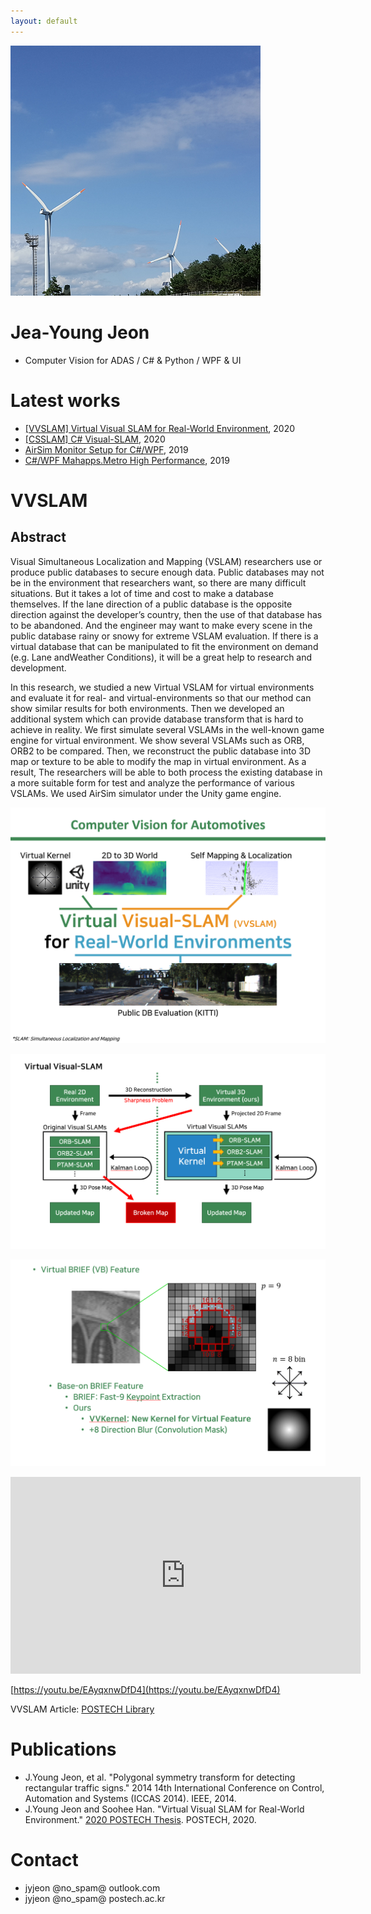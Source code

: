 ```yaml
---
layout: default
---
```


![wind power](./assets/myPic.png)
# Jea-Young Jeon
* Computer Vision for ADAS / C# & Python / WPF & UI

# Latest works

* [[VVSLAM] Virtual Visual SLAM for Real-World Environment](https://github.com/jyjeon-dev/VVSLAM), 2020
* [[CSSLAM] C# Visual-SLAM](https://github.com/jyjeon-dev/CsharpSlam), 2020
* [AirSim Monitor Setup for C#/WPF](https://github.com/jyjeon-dev/airsimMonitor), 2019
* [C#/WPF Mahapps.Metro High Performance](https://github.com/jyjeon-dev/flasharpMetro), 2019

# VVSLAM

## Abstract

Visual Simultaneous Localization and Mapping (VSLAM) researchers use or produce public databases to secure enough data. Public databases may not be in the environment that researchers want, so there are many difficult situations. But it takes a lot of time and cost to make a database themselves. If the lane direction of a public database is the opposite direction against the developer’s country, then the use of that database has to be abandoned. And the engineer may want to make every scene in the public database rainy or snowy for extreme VSLAM evaluation. If there is a virtual database that can be manipulated to fit the environment on demand (e.g. Lane andWeather Conditions), it will be a great help to research and development.

In this research, we studied a new Virtual VSLAM for virtual environments and evaluate it for real- and virtual-environments so that our method can show similar results for both environments. Then we developed an additional system which can provide database transform that is hard to achieve in reality. We first simulate several VSLAMs in the well-known game engine for virtual environment. We show several VSLAMs such as ORB, ORB2 to be compared. Then, we reconstruct the public database into 3D map or texture to be able to modify the map in virtual environment. As a result, The researchers will be able to both process the existing database in a more suitable form for test and analyze the performance of various VSLAMs. We used AirSim simulator under the Unity game engine.

![VVSLAM Infographic](./assets/vvslam.png)

![VVSLAM Block diagram](./assets/vvslam_block.png)

![VVSLAM Block kernel](./assets/vvslam_kernel.png)

<iframe width="560" height="315" src="https://youtu.be/EAyqxnwDfD4" frameborder="0" allow="autoplay; encrypted-media" allowfullscreen>VVSLAM Demo Youtube</iframe>

[https://youtu.be/EAyqxnwDfD4](https://youtu.be/EAyqxnwDfD4)

VVSLAM Article: [POSTECH Library](https://postech-primo.hosted.exlibrisgroup.com/primo-explore/fulldisplay?docid=82POSTECH_INST21232402040003286&vid=82POSTECH&search_scope=alma_scope&tab=alma_tab&lang=ko_KR&context=L)


# Publications
- J.Young Jeon, et al. "Polygonal symmetry transform for detecting rectangular traffic signs." 2014 14th International Conference on Control, Automation and Systems (ICCAS 2014). IEEE, 2014.
- J.Young Jeon and Soohee Han. "Virtual Visual SLAM for Real-World Environment." [2020 POSTECH Thesis](https://postech-primo.hosted.exlibrisgroup.com/primo-explore/fulldisplay?docid=82POSTECH_INST21232402040003286&vid=82POSTECH&search_scope=alma_scope&tab=alma_tab&lang=ko_KR&context=L). POSTECH, 2020.

# Contact
* jyjeon @no_spam@ outlook.com
* jyjeon @no_spam@ postech.ac.kr

